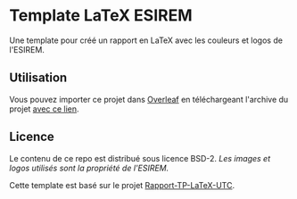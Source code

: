 # Template LaTeX ESIREM

Une template pour créé un rapport en LaTeX avec les couleurs et logos de l'ESIREM.

## Utilisation

Vous pouvez importer ce projet dans [Overleaf](https://www.overleaf.com/) en téléchargeant l'archive du projet [avec ce lien](https://github.com/gauthier-th/template-latex-ESIREM/raw/master/template-latex-ESIREM.zip).

## Licence

Le contenu de ce repo est distribué sous licence BSD-2. _Les images et logos utilisés sont la propriété de l'ESIREM._

Cette template est basé sur le projet [Rapport-TP-LaTeX-UTC](https://gitlab.utc.fr/LaTeX-UTC/Templates/Rapport-TP-LaTeX-UTC).